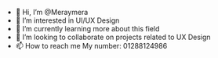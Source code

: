 - 👋 Hi, I’m @Meraymera
- 👀 I’m interested in UI/UX Design 
- 🌱 I’m currently learning more about this field 
- 💞️ I’m looking to collaborate on projects related to UX Design 
- 📫 How to reach me 
My number: 01288124986

<!---
Meraymera/Meraymera is a ✨ special ✨ repository because its `README.md` (this file) appears on your GitHub profile.
You can click the Preview link to take a look at your changes.
--->
